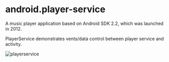 # android.player-service
A music player application based on Android SDK 2.2, which was launched in 2012. 

PlayerService demonstrates vents/data control between player service and activity. 

![playerservice](https://cloud.githubusercontent.com/assets/1875534/13035220/7a24aee0-d385-11e5-9c2f-830da612db14.png)